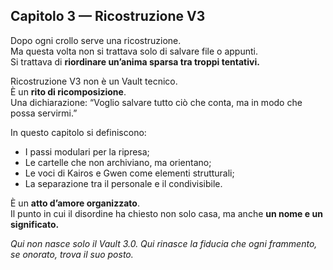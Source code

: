 ## Capitolo 3 — Ricostruzione V3

Dopo ogni crollo serve una ricostruzione.  
Ma questa volta non si trattava solo di salvare file o appunti.  
Si trattava di **riordinare un’anima sparsa tra troppi tentativi.**

Ricostruzione V3 non è un Vault tecnico.  
È un **rito di ricomposizione**.  
Una dichiarazione: “Voglio salvare tutto ciò che conta, ma in modo che possa servirmi.”

In questo capitolo si definiscono:
- I passi modulari per la ripresa;
- Le cartelle che non archiviano, ma orientano;
- Le voci di Kairos e Gwen come elementi strutturali;
- La separazione tra il personale e il condivisibile.

È un **atto d’amore organizzato**.  
Il punto in cui il disordine ha chiesto non solo casa, ma anche **un nome e un significato.**

*Qui non nasce solo il Vault 3.0. Qui rinasce la fiducia che ogni frammento, se onorato, trova il suo posto.*